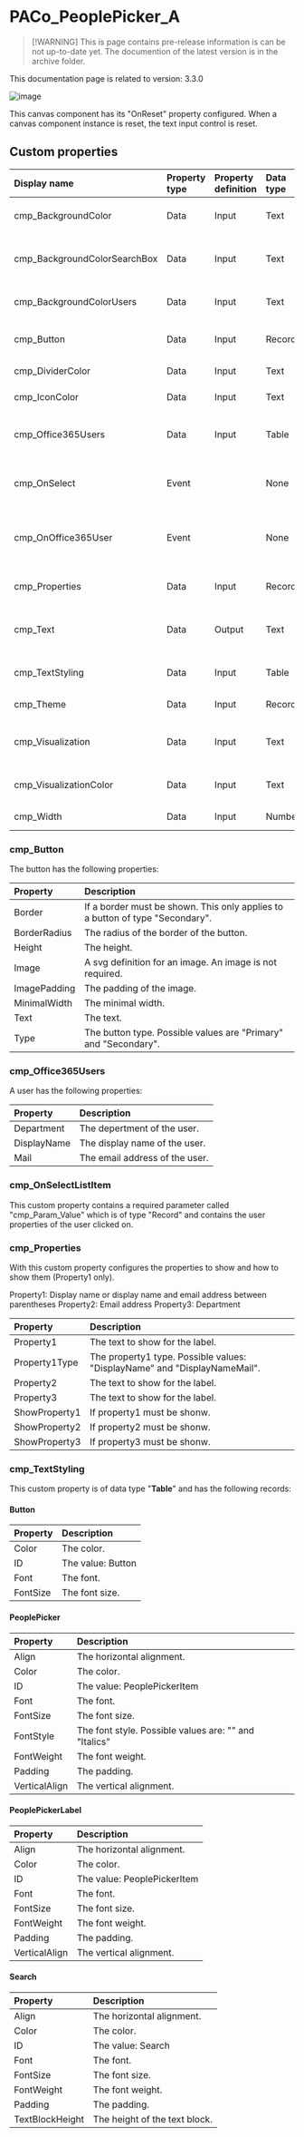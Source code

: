 # PACo_PeoplePicker_A

>  [!WARNING]
> This is page contains pre-release information is can be not up-to-date yet. The documention of the latest version is in the archive folder.

This documentation page is related to version: 3.3.0

![image](https://github.com/user-attachments/assets/af7a56d3-fe80-4161-8e8d-81c349403b06)

This canvas component has its "OnReset" property configured. When a canvas component instance is reset, the text input control is reset.

## Custom properties

| Display name | Property type | Property definition | Data type | Description | Memo
| :--- | :--- | :--- | :--- | :--- | :--- |
| cmp_BackgroundColor | Data | Input | Text | The color of the background. | |
| cmp_BackgroundColorSearchBox | Data | Input | Text | The color of the search box background. | |
| cmp_BackgroundColorUsers | Data | Input | Text | The color of the users background. | |
| cmp_Button | Data | Input | Record | The button at the bottom of the panel. | See the documention about cmp_Button below. |
| cmp_DividerColor | Data | Input | Text | The color of the divider. | |
| cmp_IconColor | Data | Input | Text | The color of the icons. | |
| cmp_Office365Users | Data | Input | Table | The users to show. | See the documention about cmp_Office365Users below. |
| cmp_OnSelect | Event | | None | The event fired when the button is clicked on. | |
| cmp_OnOffice365User | Event | | None | The event fired when an Office 365 user is clicked on. | See the documention about cmp_OnOffice365User below. |
| cmp_Properties | Data | Input | Record | The properties configuration.| See the documention about cmp_Properties below. |
| cmp_Text | Data | Output | Text | Contains the text typed into the search box. | |
| cmp_TextStyling | Data | Input | Table | Text properties. | See the documention about cmp_TextStyling below. |
| cmp_Theme | Data | Input | Record | The theme. | See the documention on theming. |
| cmp_Visualization | Data | Input | Text | The visualization. | See the documention of PACo canvas component PACo_Visualization_A. |
| cmp_VisualizationColor | Data | Input | Text | The color of the visualization. | |
| cmp_Width | Data | Input | Number | The width of the panel. | |

### cmp_Button
The button has the following properties:

| Property | Description |
| :--- | :--- |
| Border | If a border must be shown. This only applies to a button of type "Secondary". |
| BorderRadius | The radius of the border of the button. |
| Height | The height.|
| Image | A svg definition for an image. An image is not required. |
| ImagePadding | The padding of the image. |
| MinimalWidth | The minimal width. |
| Text | The text. |
| Type | The button type. Possible values are "Primary" and "Secondary". |

### cmp_Office365Users
A user has the following properties:

| Property | Description |
| :--- | :--- |
| Department | The depertment of the user. |
| DisplayName | The display name of the user. |
| Mail | The email address of the user. |

### cmp_OnSelectListItem
This custom property contains a required parameter called "cmp_Param_Value" which is of type "Record" and contains the user properties of the user clicked on.

### cmp_Properties
With this custom property configures the properties to show and how to show them (Property1 only).

Property1: Display name or display name and email address between parentheses
Property2: Email address
Property3: Department

| Property | Description |
| :--- | :--- |
| Property1 | The text to show for the label. |
| Property1Type | The property1 type. Possible values: "DisplayName" and "DisplayNameMail". |
| Property2 | The text to show for the label. |
| Property3 | The text to show for the label. |
| ShowProperty1 | If property1 must be shonw. |
| ShowProperty2 | If property2 must be shonw. |
| ShowProperty3 | If property3 must be shonw. |

### cmp_TextStyling
This custom property is of data type "**Table**" and has the following records:

#### Button

| Property | Description |
| :--- | :--- |
| Color | The color. |
| ID | The value: Button |
| Font | The font. |
| FontSize | The font size. |

#### PeoplePicker

| Property | Description |
| :--- | :--- |
| Align | The horizontal alignment. |
| Color | The color. |
| ID | The value: PeoplePickerItem |
| Font | The font. |
| FontSize | The font size. |
| FontStyle | The font style. Possible values are: "" and "Italics" |
| FontWeight | The font weight. |
| Padding | The padding. |
| VerticalAlign | The vertical alignment. |

#### PeoplePickerLabel

| Property | Description |
| :--- | :--- |
| Align | The horizontal alignment. |
| Color | The color. |
| ID | The value: PeoplePickerItem |
| Font | The font. |
| FontSize | The font size. |
| FontWeight | The font weight. |
| Padding | The padding. |
| VerticalAlign | The vertical alignment. |

#### Search

| Property | Description |
| :--- | :--- |
| Align | The horizontal alignment. |
| Color | The color. |
| ID | The value: Search |
| Font | The font. |
| FontSize | The font size. |
| FontWeight | The font weight. |
| Padding | The padding. |
| TextBlockHeight | The height of the text block. |

